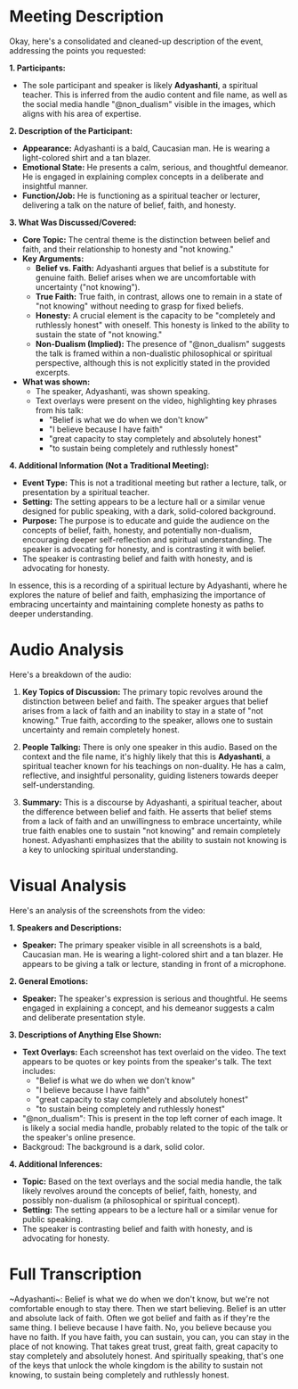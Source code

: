 # Meeting Description

Okay, here's a consolidated and cleaned-up description of the event, addressing the points you requested:

**1. Participants:**

*   The sole participant and speaker is likely **Adyashanti**, a spiritual teacher. This is inferred from the audio content and file name, as well as the social media handle "@non_dualism" visible in the images, which aligns with his area of expertise.

**2. Description of the Participant:**

*   **Appearance:** Adyashanti is a bald, Caucasian man. He is wearing a light-colored shirt and a tan blazer.
*   **Emotional State:** He presents a calm, serious, and thoughtful demeanor. He is engaged in explaining complex concepts in a deliberate and insightful manner.
*   **Function/Job:** He is functioning as a spiritual teacher or lecturer, delivering a talk on the nature of belief, faith, and honesty.

**3. What Was Discussed/Covered:**

*   **Core Topic:** The central theme is the distinction between belief and faith, and their relationship to honesty and "not knowing."
*   **Key Arguments:**
    *   **Belief vs. Faith:** Adyashanti argues that belief is a substitute for genuine faith. Belief arises when we are uncomfortable with uncertainty ("not knowing").
    *   **True Faith:** True faith, in contrast, allows one to remain in a state of "not knowing" without needing to grasp for fixed beliefs.
    *   **Honesty:** A crucial element is the capacity to be "completely and ruthlessly honest" with oneself. This honesty is linked to the ability to sustain the state of "not knowing."
    *   **Non-Dualism (Implied):** The presence of "@non_dualism" suggests the talk is framed within a non-dualistic philosophical or spiritual perspective, although this is not explicitly stated in the provided excerpts.
* **What was shown:**
    * The speaker, Adyashanti, was shown speaking.
    * Text overlays were present on the video, highlighting key phrases from his talk:
        *   "Belief is what we do when we don't know"
        *   "I believe because I have faith"
        *   "great capacity to stay completely and absolutely honest"
        *   "to sustain being completely and ruthlessly honest"

**4. Additional Information (Not a Traditional Meeting):**

*   **Event Type:** This is not a traditional meeting but rather a lecture, talk, or presentation by a spiritual teacher.
*   **Setting:** The setting appears to be a lecture hall or a similar venue designed for public speaking, with a dark, solid-colored background.
*   **Purpose:** The purpose is to educate and guide the audience on the concepts of belief, faith, honesty, and potentially non-dualism, encouraging deeper self-reflection and spiritual understanding. The speaker is advocating for honesty, and is contrasting it with belief.
* The speaker is contrasting belief and faith with honesty, and is advocating for honesty.

In essence, this is a recording of a spiritual lecture by Adyashanti, where he explores the nature of belief and faith, emphasizing the importance of embracing uncertainty and maintaining complete honesty as paths to deeper understanding.



# Audio Analysis

Here's a breakdown of the audio:

1.  **Key Topics of Discussion:**
    The primary topic revolves around the distinction between belief and faith. The speaker argues that belief arises from a lack of faith and an inability to stay in a state of "not knowing." True faith, according to the speaker, allows one to sustain uncertainty and remain completely honest.

2.  **People Talking:**
    There is only one speaker in this audio. Based on the context and the file name, it's highly likely that this is **Adyashanti**, a spiritual teacher known for his teachings on non-duality. He has a calm, reflective, and insightful personality, guiding listeners towards deeper self-understanding.

3.  **Summary:**
    This is a discourse by Adyashanti, a spiritual teacher, about the difference between belief and faith. He asserts that belief stems from a lack of faith and an unwillingness to embrace uncertainty, while true faith enables one to sustain "not knowing" and remain completely honest. Adyashanti emphasizes that the ability to sustain not knowing is a key to unlocking spiritual understanding.



# Visual Analysis

Here's an analysis of the screenshots from the video:

**1. Speakers and Descriptions:**

*   **Speaker:** The primary speaker visible in all screenshots is a bald, Caucasian man. He is wearing a light-colored shirt and a tan blazer. He appears to be giving a talk or lecture, standing in front of a microphone.

**2. General Emotions:**

*   **Speaker:** The speaker's expression is serious and thoughtful. He seems engaged in explaining a concept, and his demeanor suggests a calm and deliberate presentation style.

**3. Descriptions of Anything Else Shown:**

*   **Text Overlays:** Each screenshot has text overlaid on the video. The text appears to be quotes or key points from the speaker's talk. The text includes:
    *   "Belief is what we do when we don't know"
    *   "I believe because I have faith"
    *   "great capacity to stay completely and absolutely honest"
    * "to sustain being completely and ruthlessly honest"
* "@non_dualism": This is present in the top left corner of each image. It is likely a social media handle, probably related to the topic of the talk or the speaker's online presence.
* Backgroud: The background is a dark, solid color.

**4. Additional Inferences:**

*   **Topic:** Based on the text overlays and the social media handle, the talk likely revolves around the concepts of belief, faith, honesty, and possibly non-dualism (a philosophical or spiritual concept).
*   **Setting:** The setting appears to be a lecture hall or a similar venue for public speaking.
* The speaker is contrasting belief and faith with honesty, and is advocating for honesty.



# Full Transcription

~Adyashanti~: Belief is what we do when we don't know, but we're not comfortable enough to stay there. Then we start believing. Belief is an utter and absolute lack of faith. Often we got belief and faith as if they're the same thing. I believe because I have faith. No, you believe because you have no faith. If you have faith, you can sustain, you can, you can stay in the place of not knowing. That takes great trust, great faith, great capacity to stay completely and absolutely honest. And spiritually speaking, that's one of the keys that unlock the whole kingdom is the ability to sustain not knowing, to sustain being completely and ruthlessly honest.